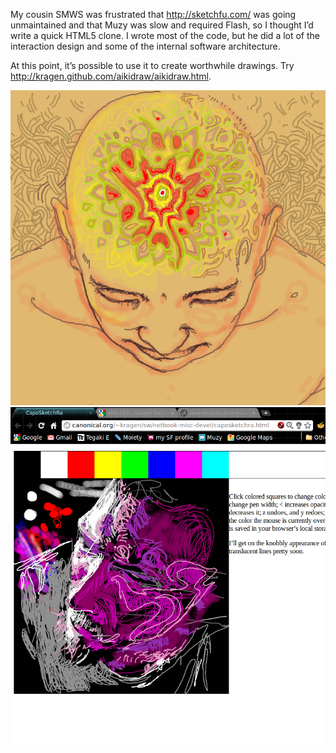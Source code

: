 My cousin SMWS was frustrated that <http://sketchfu.com/> was going
unmaintained and that Muzy was slow and required Flash, so I thought
I’d write a quick HTML5 clone.  I wrote most of the code, but he did a
lot of the interaction design and some of the internal software
architecture.

At this point, it’s possible to use it to create worthwhile
drawings.  Try <http://kragen.github.com/aikidraw/aikidraw.html>.

![](https://github.com/kragen/aikidraw/raw/master/curlies.png "A picture drawn by SMWS of a guy.")
![](https://github.com/kragen/aikidraw/raw/master/screenshot.png "A picture drawn by SMWS with an earlier version")
